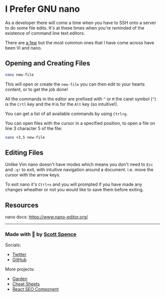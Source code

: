 # I Prefer GNU nano

As a developer there will come a time when you have to SSH onto a
server to do some file edits. It's at these times when you're reminded
of the existence of command line text editors.

There are [a few] but the most common ones that I have come across
have been Vi and nano.

## Opening and Creating Files

```bash
nano new-file
```

This will open or create the `new-file` you can then edit to your
hearts content, or to get the job done!

All the commands in the editor are prefixed with `^` or `M` the caret
symbol (`^`) is the `Crtl` key and the `M` is for the `Alt` key (so
intuitive!).

You can get a list of all available commands by using `Ctrl+g`.

You can open files with the cursor in a specified position, to open a
file on line 3 character 5 of the file:

```bash
nano +3,5 new-file
```

## Editing Files

Unlike Vim nano doesn't have modes which means you don't need to `Esc`
and `:q!` to exit, with intuitive navigation around a document. i.e.
move the cursor with the arrow keys.

To exit nano it's `Ctrl+x` and you will prompted if you have made any
changes wheather or not you would like to save them before exiting.

## Resources

nano docs: https://www.nano-editor.org/

---

### Made with 💜 by <a href='https://ss10.dev' goal='LBBKKK7B'>Scott Spence</a>

Socials:

- <a href='https://ss10.dev/twitter' id='twitter'>
    Twitter
  </a>
- <a href='https://ss10.dev/git' id='github'>
    GitHub
  </a>

More projects:

- <a href='https://ss10.dev/blog' id='garden'>
    Garden
  </a>
- <a href='https://cheatsheets.xyz' id='cheat-sheets'>
    Cheat Sheets
  </a>
- <a href='https://github.com/spences10/react-seo-component' id='react-seo-component'>React
  SEO Component</a>

<!-- Links -->

[a few]: https://itsfoss.com/command-line-text-editors-linux/
